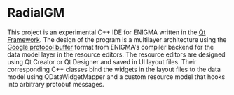 RadialGM
==================
This project is an experimental C++ IDE for ENIGMA written in the [Qt Framework](https://www.qt.io/). The design of the program is a multilayer architecture using the [Google protocol buffer](https://developers.google.com/protocol-buffers/) format from ENIGMA's compiler backend for the data model layer in the resource editors. The resource editors are designed using Qt Creator or Qt Designer and saved in UI layout files. Their corresponding C++ classes bind the widgets in the layout files to the data model using QDataWidgetMapper and a custom resource model that hooks into arbitrary protobuf messages.

